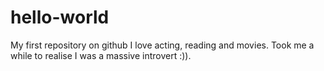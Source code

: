 # hello-world
My first repository on github
I love acting, reading and movies. Took me a while to realise I was a massive introvert :)).
